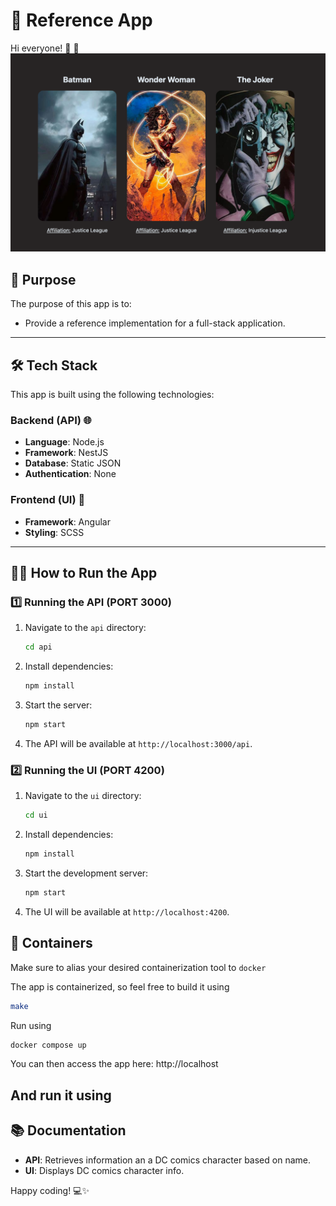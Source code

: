 # 🚀 Reference App

Hi everyone! 👋 🌊
![Made a simple reference app for the demo](demo_app.png)

## 🎯 Purpose

The purpose of this app is to:

- Provide a reference implementation for a full-stack application.

---

## 🛠️ Tech Stack

This app is built using the following technologies:

### Backend (API) 🌐

- **Language**: Node.js
- **Framework**: NestJS
- **Database**: Static JSON
- **Authentication**: None

### Frontend (UI) 🎨

- **Framework**: Angular
- **Styling**: SCSS

---

## 🏃‍♂️ How to Run the App

### 1️⃣ Running the API (PORT 3000)

1. Navigate to the `api` directory:
   ```bash
   cd api
   ```
2. Install dependencies:
   ```bash
   npm install
   ```
3. Start the server:
   ```bash
   npm start
   ```
4. The API will be available at `http://localhost:3000/api`.

### 2️⃣ Running the UI (PORT 4200)

1. Navigate to the `ui` directory:
   ```bash
   cd ui
   ```
2. Install dependencies:
   ```bash
   npm install
   ```
3. Start the development server:
   ```bash
   npm start
   ```
4. The UI will be available at `http://localhost:4200`.

## 🐳 Containers

Make sure to alias your desired containerization tool to `docker`

The app is containerized, so feel free to build it using

```sh
make
```

Run using

```sh
docker compose up
```

You can then access the app here: http://localhost

## And run it using

## 📚 Documentation

- **API**: Retrieves information an a DC comics character based on name.
- **UI**: Displays DC comics character info.

Happy coding! 💻✨
